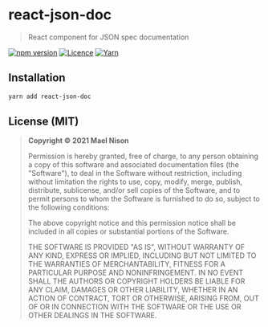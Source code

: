 # react-json-doc

> React component for JSON spec documentation

[![npm version](https://img.shields.io/npm/v/react-json-doc.svg)](https://yarnpkg.com/package/react-json-doc) [![Licence](https://img.shields.io/npm/l/react-json-doc.svg)](https://github.com/arcanis/react-json-doc#license-mit) [![Yarn](https://img.shields.io/badge/developed%20with-Yarn%202-blue)](https://github.com/yarnpkg/berry)

## Installation

```sh
yarn add react-json-doc
```

## License (MIT)

> **Copyright © 2021 Mael Nison**
>
> Permission is hereby granted, free of charge, to any person obtaining a copy of this software and associated documentation files (the "Software"), to deal in the Software without restriction, including without limitation the rights to use, copy, modify, merge, publish, distribute, sublicense, and/or sell copies of the Software, and to permit persons to whom the Software is furnished to do so, subject to the following conditions:
>
> The above copyright notice and this permission notice shall be included in all copies or substantial portions of the Software.
>
> THE SOFTWARE IS PROVIDED "AS IS", WITHOUT WARRANTY OF ANY KIND, EXPRESS OR IMPLIED, INCLUDING BUT NOT LIMITED TO THE WARRANTIES OF MERCHANTABILITY, FITNESS FOR A PARTICULAR PURPOSE AND NONINFRINGEMENT. IN NO EVENT SHALL THE AUTHORS OR COPYRIGHT HOLDERS BE LIABLE FOR ANY CLAIM, DAMAGES OR OTHER LIABILITY, WHETHER IN AN ACTION OF CONTRACT, TORT OR OTHERWISE, ARISING FROM, OUT OF OR IN CONNECTION WITH THE SOFTWARE OR THE USE OR OTHER DEALINGS IN THE SOFTWARE.
